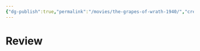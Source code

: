 ```yaml
---
{"dg-publish":true,"permalink":"/movies/the-grapes-of-wrath-1940/","created":"2024-06-18","updated":"2024-06-18"}
---
```



# Review
